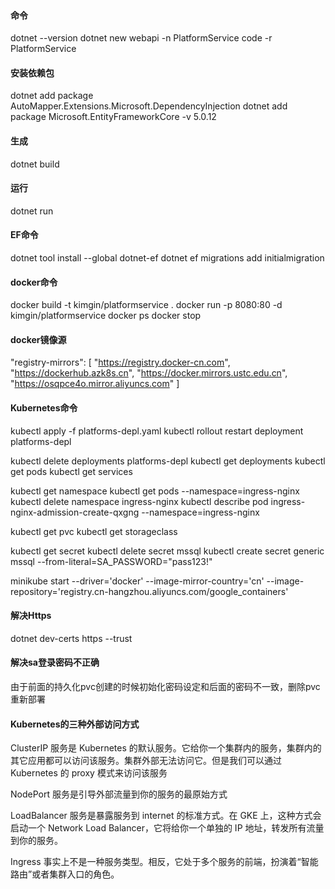 #### 命令
dotnet --version
dotnet new webapi -n PlatformService
code -r PlatformService

#### 安装依赖包
dotnet add package AutoMapper.Extensions.Microsoft.DependencyInjection
dotnet add package Microsoft.EntityFrameworkCore -v 5.0.12

#### 生成
dotnet build

#### 运行
dotnet run

#### EF命令
dotnet tool install --global dotnet-ef
dotnet ef migrations add initialmigration

#### docker命令
docker build -t kimgin/platformservice .
docker run -p 8080:80 -d kimgin/platformservice
docker ps
docker stop <id>

#### docker镜像源
 "registry-mirrors": [
    "https://registry.docker-cn.com",
    "https://dockerhub.azk8s.cn",
    "https://docker.mirrors.ustc.edu.cn",
    "https://osqpce4o.mirror.aliyuncs.com"
  ]

#### Kubernetes命令
kubectl apply -f platforms-depl.yaml
kubectl rollout restart deployment platforms-depl

kubectl delete deployments platforms-depl
kubectl get deployments
kubectl get pods
kubectl get services

kubectl get namespace
kubectl get pods --namespace=ingress-nginx
kubectl delete namespace ingress-nginx
kubectl describe pod ingress-nginx-admission-create-qxgng --namespace=ingress-nginx

kubectl get pvc
kubectl get storageclass

kubectl get secret
kubectl delete secret mssql
kubectl create secret generic mssql --from-literal=SA_PASSWORD="pass123!"

minikube start --driver='docker' --image-mirror-country='cn' --image-repository='registry.cn-hangzhou.aliyuncs.com/google_containers'

#### 解决Https
dotnet dev-certs https --trust

#### 解决sa登录密码不正确
由于前面的持久化pvc创建的时候初始化密码设定和后面的密码不一致，删除pvc重新部署

#### Kubernetes的三种外部访问方式
ClusterIP 服务是 Kubernetes 的默认服务。它给你一个集群内的服务，集群内的其它应用都可以访问该服务。集群外部无法访问它。但是我们可以通过 Kubernetes 的 proxy 模式来访问该服务

NodePort 服务是引导外部流量到你的服务的最原始方式

LoadBalancer 服务是暴露服务到 internet 的标准方式。在 GKE 上，这种方式会启动一个 Network Load Balancer，它将给你一个单独的 IP 地址，转发所有流量到你的服务。

Ingress 事实上不是一种服务类型。相反，它处于多个服务的前端，扮演着“智能路由”或者集群入口的角色。
